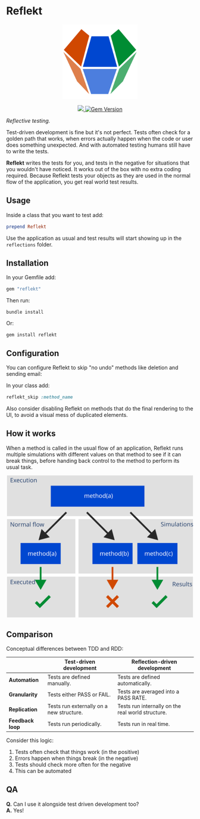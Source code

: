 # Reflekt

<p align="center">

  <img src="./Assets/Logo.svg" raw=true width="200" style="margin-left: auto; margin-right: auto;"/>

</p>
<p align="center">

  <a href="https://www.mozilla.org/MPL/2.0/" alt="MPLv2 License">
    <img src="https://img.shields.io/badge/license-MPLv2-blue.svg" />
  </a>
  <a href="https://rubygems.org/gems/reflekt">
    <img src="https://badge.fury.io/rb/reflekt.svg" alt="Gem Version" />
  </a>

</p>

*Reflective testing.*  

Test-driven development is fine but it's not perfect. Tests often check for a golden path that works, when errors actually happen when the code or user does something unexpected. And with automated testing humans still have to write the tests.

**Reflekt** writes the tests for you, and tests in the negative for situations that you wouldn't have noticed. It works out of the box with no extra coding required. Because Reflekt tests your objects as they are used in the normal flow of the application, you get real world test results.


## Usage  

Inside a class that you want to test add:  
```ruby  
prepend Reflekt
```  

Use the application as usual and test results will start showing up in the `reflections` folder.

## Installation

In your Gemfile add:
```ruby
gem "reflekt"
```  

Then run:
```
bundle install
```

Or:
```
gem install reflekt
```

## Configuration

You can configure Reflekt to skip "no undo" methods like deletion and sending email:

In your class add:

```ruby
reflekt_skip :method_name
```

Also consider disabling Reflekt on methods that do the final rendering to the UI, to avoid a visual mess of duplicated elements.

## How it works

When a method is called in the usual flow of an application, Reflekt runs multiple simulations with different values on that method to see if it can break things, before handing back control to the method to perform its usual task.

<p align="center">
  <img src="./Assets/Flow.svg" raw=true width="500" style="margin-left: auto; margin-right: auto;"/>
</p>

## Comparison

Conceptual differences between TDD and RDD:

|                   | Test-driven development                  | Reflection-driven development                     |
--------------------|------------------------------------------|---------------------------------------------------|
| **Automation**    | Tests are defined manually.              | Tests are defined automatically.                  |
| **Granularity**   | Tests either PASS or FAIL.               | Tests are averaged into a PASS RATE.              |
| **Replication**   | Tests run externally on a new structure. | Tests run internally on the real world structure. |
| **Feedback loop** | Tests run periodically.                  | Tests run in real time.                           |

Consider this logic:  
1. Tests often check that things work (in the positive)  
2. Errors happen when things break (in the negative)  
3. Tests should check more often for the negative  
4. This can be automated

## QA

**Q.** Can I use it alongside test driven development too?  
**A.** Yes!
